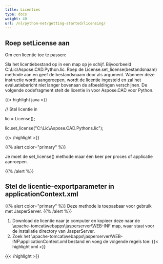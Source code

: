 ```yaml
---
title: Licenties
type: docs
weight: 40
url: /nl/python-net/getting-started/licensing/
---
```

## **Roep setLicense aan**
Om een licentie toe te passen:

Sla het licentiebestand op in een map op je schijf. Bijvoorbeeld C:\Lic\Aspose.CAD.Python.lic.
Roep de License.set_license(bestandsnaam) methode aan en geef de bestandsnaam door als argument. Wanneer deze instructie wordt aangeroepen, wordt de licentie ingesteld en zal het evaluatiebericht niet langer bovenaan de afbeeldingen verschijnen.
De volgende codefragment stelt de licentie in voor Aspose.CAD voor Python.

{{< highlight java >}}

// Stel licentie in

lic = License();

lic.set_license("C:\Lic\Aspose.CAD.Pythons.lic");

{{< /highlight >}}

{{% alert color="primary" %}}

Je moet de set_license() methode maar één keer per proces of applicatie aanroepen.

{{% /alert %}}

## **Stel de licentie-exportparameter in applicationContext.xml**
{{% alert color="primary" %}}
Deze methode is toepasbaar voor gebruik met JasperServer.
{{% /alert %}}
1. Download de licentie naar je computer en kopieer deze naar de \apache-tomcat\webapps\jasperserver\WEB-INF map, waar staat voor de installatie directory van JasperServer.
2. Zoek het \apache-tomcat\webapps\jasperserver\WEB-INF\applicationContext.xml bestand en voeg de volgende regels toe:
{{< highlight xml >}}
<bean id="jpgExportParameters" class="com.aspose.cad.pythons.jpg.ASJpegExportParametersBean">
    <property name="license" value="C:\jasperserver-7.6\apache-tomcat\webapps\jasperserver\WEB-INFAspose.CAD.Pythons.lic"/>
</bean>
{{< /highlight >}}
